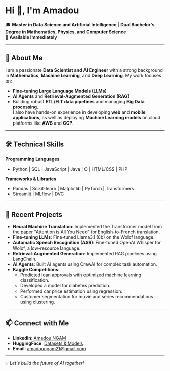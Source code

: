 # Hi 👋, I'm Amadou  

🎓 **Master in Data Science and Artificial Intelligence** | **Dual Bachelor's Degree in Mathematics, Physics, and Computer Science**  
📍 **Available Immediately**  

---

## 👋 About Me  

I am a passionate **Data Scientist and AI Engineer** with a strong background in **Mathematics**, **Machine Learning**, and **Deep Learning**. My work focuses on:  
- **Fine-tuning Large Language Models (LLMs)**  
- **AI Agents** and **Retrieval-Augmented Generation (RAG)**  
- Building robust **ETL/ELT data pipelines** and managing **Big Data processing**.  
I also have hands-on experience in developing **web** and **mobile applications**, as well as deploying **Machine Learning models** on cloud platforms like **AWS** and **GCP**.  

---

## 🛠️ Technical Skills  

**Programming Languages**  
- Python | SQL | JavaScript | Java | C | HTML/CSS | PHP  

**Frameworks & Libraries**  
- Pandas | Scikit-learn | Matplotlib | PyTorch | Transformers  
- Streamlit | MLflow | DVC  

---

## 🚀 Recent Projects  

- **Neural Machine Translation**: Implemented the Transformer model from the paper "Attention is All You Need" for English-to-French translation.  
- **Fine-tuning LLMs**: Fine-tuned Llama3.1 (8b) on the Wolof language.  
- **Automatic Speech Recognition (ASR)**: Fine-tuned OpenAI Whisper for Wolof, a low-resource language.  
- **Retrieval-Augmented Generation**: Implemented RAG pipelines using LangChain.  
- **AI Agents**: Built AI agents using CrewAI for complex task automation.  
- **Kaggle Competitions**:  
  - Predicted loan approvals with optimized machine learning classification.  
  - Developed a model for diabetes prediction.  
  - Performed car price estimation using regression.  
  - Customer segmentation for movie and series recommendations using clustering.  

---

## 📫 Connect with Me  

- **LinkedIn**: [Amadou NGAM](https://www.linkedin.com/in/amadoungam/)  
- **HuggingFace**: [Datasets & Models](https://huggingface.co/datasets)  
- **Email**: amadoungam21@gmail.com  

---

💡 *Let's build the future of AI together!*  
